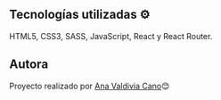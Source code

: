 
## Tecnologías utilizadas ⚙️
HTML5, CSS3, SASS, JavaScript, React y React Router.

## Autora 
Proyecto realizado por [Ana Valdivia Cano](https://www.linkedin.com/in/anavaldiviacano/)😊

